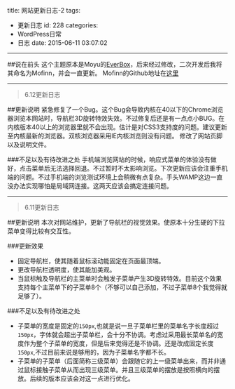 title: 网站更新日志-2
tags:
  - 更新日志
id: 228
categories:
  - WordPress日常
  - 日志
date: 2015-06-11 03:07:02
---

##说在前头
这个主题原本是Moyu的[EverBox](http://demo.20theme.com/everbox-cn/ "http://demo.20theme.com/everbox-cn/")，后来经过修改，二次开发后我将其命名为Mofinn，并会一直更新。
Mofinn的Github地址在[这里](https://github.com/Molunerfinn/Mofinn "https://github.com/Molunerfinn/Mofinn")

* * *

> 6.12更新日志

##更新说明
紧急修复了一个Bug。这个Bug会导致内核在40以下的Chrome浏览器浏览本网站时，导航栏3D旋转特效失效。不过修复后还是有一点点小BUG。在内核版本40以上的浏览器里就不会出现。估计是对CSS3支持度的问题。建议更新至内核最新的浏览器。双核浏览器采用IE内核浏览则没有问题。
修改了网站页脚以及说明文件。

###不足以及有待改进之处
手机端浏览网站的时候，响应式菜单的体验没有做好，点击菜单后无法选择回退。不过暂时不太影响浏览。下次更新应该会注重手机端的问题。不过手机端的浏览测试环境上会稍微有点复杂。手头WAMP这边一直没办法实现哪怕是局域网连接。这两天应该会搞定连接问题。

* * *

> 6.11更新日志

##更新说明
本次对网站维护，更新了导航栏的视觉效果。使原本十分生硬的下拉菜单变得比较有交互性。

###更新效果
- 固定导航栏，使其随着鼠标滚动能固定在页面最顶端。
- 更改导航栏透明度，使其能加美观。
- 当鼠标触及导航栏的主菜单时会触发子菜单产生3D旋转特效。目前这个效果支持每个主菜单下的子菜单8个（不够可以自己添加，不过子菜单8个我觉得就足够了）。

###不足以及有待改进之处
- 子菜单的宽度是固定的`150px`,也就是说一旦子菜单栏里的菜单名字长度超过`150px`，字体就会超出子菜单栏，会十分不协调。考虑过采用最长菜单名的宽度作为整个子菜单的宽度，但是后来觉得还是不协调。还是改成固定长度`150px`,不过目前来说是够用的，因为子菜单名字都不长。
- 子菜单的子菜单（后面简称三级菜单）会跟随它的上一级菜单出来，而并非通过鼠标接触子菜单从而出现三级菜单。并且三级菜单的摆放是按照横向的摆放。后续的版本应该会对这一点进行优化。